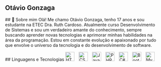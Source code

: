 ## Otávio Gonzaga





<p>
  ##   👋 Sobre mim
Olá! Me chamo Otávio Gonzaga, tenho 17 anos e sou estudante na ETEC Dra. Ruth Cardoso. Atualmente curso Desenvolvimento de Sistemas e sou um verdadeiro amante do conhecimento, sempre buscando aprender novas tecnologias e aprimorar minhas habilidades na área da programação. Estou em constante evolução e apaixonado por tudo que envolve o universo da tecnologia e do desenvolvimento de software.
</p>

<p>
  ## Linguagens e Tecnologias
  <img title="HTML5" width="30px" style="margin-right: 10px;" src="https://cdn.jsdelivr.net/gh/devicons/devicon@latest/icons/html5/html5-original-wordmark.svg" />
  <img title="CSS3" width="30px" style="margin-right: 10px;" src="https://cdn.jsdelivr.net/gh/devicons/devicon@latest/icons/css3/css3-original-wordmark.svg" />
  <img title="JavaScript" width="30px" style="margin-right: 10px;" src="https://cdn.jsdelivr.net/gh/devicons/devicon@latest/icons/javascript/javascript-original.svg" />
  <img title="PHP" width="30px" style="margin-right: 10px;" src="https://cdn.jsdelivr.net/gh/devicons/devicon@latest/icons/php/php-original.svg" />
  <img title="C#" width="30px" style="margin-right: 10px;" src="https://cdn.jsdelivr.net/gh/devicons/devicon@latest/icons/csharp/csharp-original.svg" />
  <img title="Bootstrap" width="30px" style="margin-right: 10px;" src="https://cdn.jsdelivr.net/gh/devicons/devicon@latest/icons/bootstrap/bootstrap-original.svg" />
  <img title="MySQL" width="30px" style="margin-right: 10px;" src="https://cdn.jsdelivr.net/gh/devicons/devicon@latest/icons/mysql/mysql-original-wordmark.svg" />
</p>
